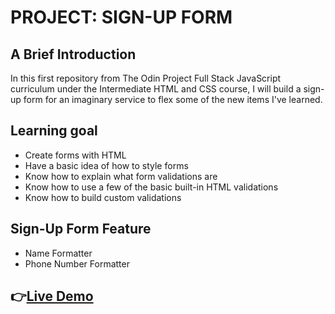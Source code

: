 # PROJECT: SIGN-UP FORM

## A Brief Introduction
In this first repository from The Odin Project Full Stack JavaScript curriculum under the Intermediate HTML and CSS course, I will build a sign-up form for an imaginary service to flex some of the new items I've learned.

## Learning goal
- Create forms with HTML
- Have a basic idea of how to style forms
- Know how to explain what form validations are
- Know how to use a few of the basic built-in HTML validations
- Know how to build custom validations

## Sign-Up Form Feature
- Name Formatter
- Phone Number Formatter

## :point_right:[Live Demo](https://ronnieber.github.io/odin-sign-up_form/)